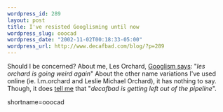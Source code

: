 ```yaml
--- 
wordpress_id: 289
layout: post
title: I've resisted Googlisming until now
wordpress_slug: ooocad
wordpress_date: "2002-11-02T00:18:33-05:00"
wordpress_url: http://www.decafbad.com/blog/?p=289
---
```

Should I be concerned?  About me, Les Orchard, <a href="http://www.googlism.com/index.htm?ism=les+orchard&amp;type=1">Googlism says</a>: "<i>les orchard is going weird again</i>"  About the other name variations I've used online (ie. l.m.orchard and Leslie Michael Orchard), it has nothing to say.  Though, it does <a href="http://www.googlism.com/index.htm?ism=decafbad&amp;type=1">tell me</a> that "<i>decafbad is getting left out of the pipeline</i>".
<!--more-->
shortname=ooocad
